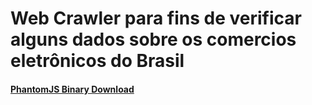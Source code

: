 # Web Crawler para fins de verificar alguns dados sobre os comercios eletrônicos do Brasil
#### [PhantomJS Binary Download](http://phantomjs.org/download.html)

